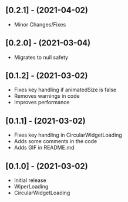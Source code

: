 ## [0.2.1] - (2021-04-02)

- Minor Changes/Fixes

## [0.2.0] - (2021-03-04)

- Migrates to null safety

## [0.1.2] - (2021-03-02)

- Fixes key handling if animatedSize is false
- Removes warnings in code
- Improves performance

## [0.1.1] - (2021-03-02)

- Fixes key handling in CircularWidgetLoading
- Adds some comments in the code
- Adds GIF in README.md

## [0.1.0] - (2021-03-02)

- Initial release
- WiperLoading
- CircularWidgetLoading

